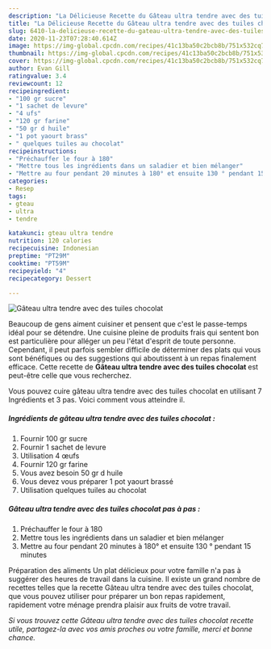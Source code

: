 ```yaml
---
description: "La Délicieuse Recette du Gâteau ultra tendre avec des tuiles chocolat"
title: "La Délicieuse Recette du Gâteau ultra tendre avec des tuiles chocolat"
slug: 6410-la-delicieuse-recette-du-gateau-ultra-tendre-avec-des-tuiles-chocolat
date: 2020-11-23T07:28:40.614Z
image: https://img-global.cpcdn.com/recipes/41c13ba50c2bcb8b/751x532cq70/gateau-ultra-tendre-avec-des-tuiles-chocolat-photo-principale-de-la-recette.jpg
thumbnail: https://img-global.cpcdn.com/recipes/41c13ba50c2bcb8b/751x532cq70/gateau-ultra-tendre-avec-des-tuiles-chocolat-photo-principale-de-la-recette.jpg
cover: https://img-global.cpcdn.com/recipes/41c13ba50c2bcb8b/751x532cq70/gateau-ultra-tendre-avec-des-tuiles-chocolat-photo-principale-de-la-recette.jpg
author: Evan Gill
ratingvalue: 3.4
reviewcount: 12
recipeingredient:
- "100 gr sucre"
- "1 sachet de levure"
- "4 ufs"
- "120 gr farine"
- "50 gr d huile"
- "1 pot yaourt brass"
- " quelques tuiles au chocolat"
recipeinstructions:
- "Préchauffer le four à 180"
- "Mettre tous les ingrédients dans un saladier et bien mélanger"
- "Mettre au four pendant 20 minutes à 180° et ensuite 130 ° pendant 15 minutes"
categories:
- Resep
tags:
- gteau
- ultra
- tendre

katakunci: gteau ultra tendre 
nutrition: 120 calories
recipecuisine: Indonesian
preptime: "PT29M"
cooktime: "PT59M"
recipeyield: "4"
recipecategory: Dessert

---
```



![Gâteau ultra tendre avec des tuiles chocolat](https://img-global.cpcdn.com/recipes/41c13ba50c2bcb8b/751x532cq70/gateau-ultra-tendre-avec-des-tuiles-chocolat-photo-principale-de-la-recette.jpg)

Beaucoup de gens aiment cuisiner et pensent que c'est le passe-temps idéal pour se détendre. Une cuisine pleine de produits frais qui sentent bon est particulière pour alléger un peu l'état d'esprit de toute personne. Cependant, il peut parfois sembler difficile de déterminer des plats qui vous sont bénéfiques ou des suggestions qui aboutissent à un repas finalement efficace. Cette recette de <strong> Gâteau ultra tendre avec des tuiles chocolat </strong> est peut-être celle que vous recherchez.

<!--inarticleads1-->

Vous pouvez cuire gâteau ultra tendre avec des tuiles chocolat en utilisant 7 Ingrédients et 3 pas. Voici comment vous atteindre il.

##### Ingrédients de gâteau ultra tendre avec des tuiles chocolat :

1. Fournir 100 gr sucre
1. Fournir 1 sachet de levure
1. Utilisation 4 œufs
1. Fournir 120 gr farine
1. Vous avez besoin 50 gr d huile
1. Vous devez vous préparer 1 pot yaourt brassé
1. Utilisation  quelques tuiles au chocolat




<!--inarticleads2-->

##### Gâteau ultra tendre avec des tuiles chocolat pas à pas :

1. Préchauffer le four à 180
1. Mettre tous les ingrédients dans un saladier et bien mélanger
1. Mettre au four pendant 20 minutes à 180° et ensuite 130 ° pendant 15 minutes




<!--inarticleads1-->

<p>
Préparation des aliments Un plat délicieux pour votre famille n'a pas à suggérer des heures de travail dans la cuisine. Il existe un grand nombre de recettes telles que la recette Gâteau ultra tendre avec des tuiles chocolat, que vous pouvez utiliser pour préparer un bon repas rapidement, rapidement votre ménage prendra plaisir aux fruits de votre travail.
</p>

<p>
<i>Si vous trouvez cette Gâteau ultra tendre avec des tuiles chocolat recette utile, partagez-la avec vos amis proches ou votre famille, merci et bonne chance.</i>
</p>
